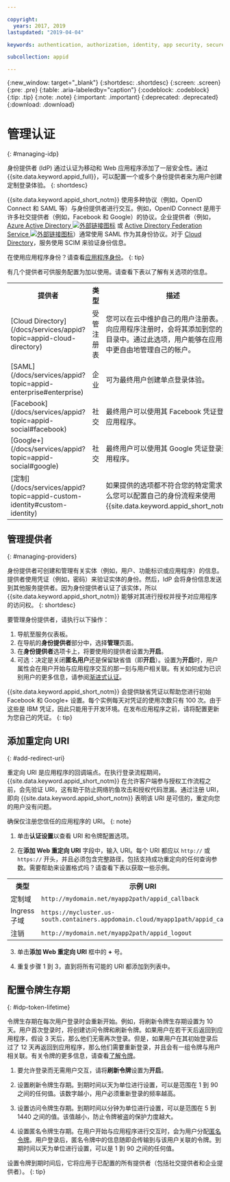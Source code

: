 ```yaml
---

copyright:
  years: 2017, 2019
lastupdated: "2019-04-04"

keywords: authentication, authorization, identity, app security, secure, development, identity provider, tokens, customization, lifetime

subcollection: appid

---
```


{:new_window: target="_blank"}
{:shortdesc: .shortdesc}
{:screen: .screen}
{:pre: .pre}
{:table: .aria-labeledby="caption"}
{:codeblock: .codeblock}
{:tip: .tip}
{:note: .note}
{:important: .important}
{:deprecated: .deprecated}
{:download: .download}


# 管理认证
{: #managing-idp}

身份提供者 (IdP) 通过认证为移动和 Web 应用程序添加了一层安全性。通过 {{site.data.keyword.appid_full}}，可以配置一个或多个身份提供者来为用户创建定制登录体验。
{: shortdesc}


{{site.data.keyword.appid_short_notm}} 使用多种协议（例如，OpenID Connect 和 SAML 等）与身份提供者进行交互。例如，OpenID Connect 是用于许多社交提供者（例如，Facebook 和 Google）的协议。企业提供者（例如，<a href="https://www.ibm.com/blogs/bluemix/2018/03/setting-ibm-cloud-app-id-azure-active-directory/" target="_blank">Azure Active Directory <img src="../../icons/launch-glyph.svg" alt="外部链接图标"></a> 或 <a href="https://www.ibm.com/blogs/bluemix/2018/03/setting-ibm-cloud-app-id-active-directory-federation-service/" target="_blank">Active Directory Federation Service <img src="../../icons/launch-glyph.svg" alt="外部链接图标"></a>）通常使用 SAML 作为其身份协议。对于 [Cloud Directory](/docs/services/appid?topic=appid-cloud-directory)，服务使用 SCIM 来验证身份信息。

在使用应用程序身份？请查看[应用程序身份](/docs/services/appid?topic=appid-app)。
{: tip}

有几个提供者可供服务配置为加以使用。请查看下表以了解有关选项的信息。

<table>
  <tr>
    <th>提供者</th>
    <th>类型</th>
    <th>描述</th>
  </tr>
  <tr>
    <td>[Cloud Directory](/docs/services/appid?topic=appid-cloud-directory)</td>
    <td>受管注册表</td>
    <td>您可以在云中维护自己的用户注册表。用户向应用程序注册时，会将其添加到您的用户目录中。通过此选项，用户能够在应用程序中更自由地管理自己的帐户。</td>
  </tr>
  <tr>
    <td>[SAML](/docs/services/appid?topic=appid-enterprise#enterprise)</td>
    <td>企业</td>
    <td>可为最终用户创建单点登录体验。</td>
  </tr>
  <tr>
    <td>[Facebook](/docs/services/appid?topic=appid-social#facebook)</td>
    <td>社交</td>
    <td>最终用户可以使用其 Facebook 凭证登录到应用程序。</td>
  </tr>
  <tr>
    <td>[Google+](/docs/services/appid?topic=appid-social#google)</td>
    <td>社交</td>
    <td>最终用户可以使用其 Google 凭证登录到应用程序。</td>
  </tr>
  <tr>
    <td>[定制](/docs/services/appid?topic=appid-custom-identity#custom-identity)</td>
    <td> </td>
    <td>如果提供的选项都不符合您的特定需求，那么您可以配置自己的身份流程来使用 {{site.data.keyword.appid_short_notm}}。</td>  
  </tr>
</table>

## 管理提供者
{: #managing-providers}

身份提供者可创建和管理有关实体（例如，用户、功能标识或应用程序）的信息。提供者使用凭证（例如，密码）来验证实体的身份。然后，IdP 会将身份信息发送到其他服务提供者。因为身份提供者认证了该实体，所以 {{site.data.keyword.appid_short_notm}} 能够对其进行授权并授予对应用程序的访问权。
{: shortdesc}

要管理身份提供者，请执行以下操作：

1. 导航至服务仪表板。
2. 在导航的**身份提供者**部分中，选择**管理**页面。
3. 在**身份提供者**选项卡上，将要使用的提供者设置为**开启**。
4. 可选：决定是关闭**匿名用户**还是保留缺省值（即**开启**）。设置为**开启**时，用户属性会在用户开始与应用程序交互的那一刻与用户相关联。有关如何成为已识别用户的更多信息，请参阅[渐进式认证](/docs/services/appid?topic=appid-anonymous#progressive)。

{{site.data.keyword.appid_short_notm}} 会提供缺省凭证以帮助您进行初始 Facebook 和 Google+ 设置。每个实例每天对凭证的使用次数只有 100 次。由于这些是 IBM 凭证，因此只能用于开发环境。在发布应用程序之前，请将配置更新为您自己的凭证。
{: tip}


## 添加重定向 URI
{: #add-redirect-uri}

重定向 URI 是应用程序的回调端点。在执行登录流程期间，{{site.data.keyword.appid_short_notm}} 在允许客户端参与授权工作流程之前，会先验证 URI，这有助于防止网络钓鱼攻击和授权代码泄漏。通过注册 URI，即向 {{site.data.keyword.appid_short_notm}} 表明该 URI 是可信的，重定向您的用户没有问题。

确保仅注册您信任的应用程序的 URI。
{: note}


1. 单击**认证设置**以查看 URI 和令牌配置选项。

2. 在**添加 Web 重定向 URI** 字段中，输入 URI。每个 URI 都应以 `http://` 或 `https://` 开头，并且必须包含完整路径，包括支持成功重定向的任何查询参数。需要帮助来设置格式吗？请查看下表以获取一些示例。

  <table>
    <tr>
      <th>类型</th>
      <th>示例 URI</th>
    </tr>
    <tr>
      <td>定制域</td>
      <td><code>http://mydomain.net/myapp2path/appid_callback</code></td>
    </tr>
    <tr>
      <td>Ingress 子域</td>
      <td><code>https://mycluster.us-south.containers.appdomain.cloud/myapp1path/appid_callback</code></td>
    </tr>
    <tr>
      <td>注销</td>
      <td><code>http://mydomain.net/myapp2path/appid_logout</code></td>
    </tr>  
  </table>

3. 单击**添加 Web 重定向 URI** 框中的 **+** 号。

4. 重复步骤 1 到 3，直到将所有可能的 URI 都添加到列表中。



## 配置令牌生存期
{: #idp-token-lifetime}

令牌生存期在每次用户登录时会重新开始。例如，将刷新令牌生存期设置为 10 天。用户首次登录时，将创建访问令牌和刷新令牌。如果用户在若干天后返回到应用程序，假设 3 天后，那么他们无需再次登录。但是，如果用户在其初始登录后过了 12 天再返回到应用程序，那么他们需要重新登录，并且会有一组令牌与用户相关联。有关令牌的更多信息，请查看[了解令牌](/docs/services/appid?topic=appid-tokens#tokens)。

1. 要允许登录而无需用户交互，请将**刷新令牌**设置为**开启**。

2. 设置刷新令牌生存期。到期时间以天为单位进行设置，可以是范围在 1 到 90 之间的任何值。该数字越小，用户必须重新登录的频率越高。

3. 设置访问令牌生存期。到期时间以分钟为单位进行设置，可以是范围在 5 到 1440 之间的值。该值越小，防止令牌被盗的保护力度越大。

4. 设置匿名令牌生存期。在用户开始与应用程序进行交互时，会为用户分配[匿名令牌](/docs/services/appid?topic=appid-anonymous#progressive)。用户登录后，匿名令牌中的信息随即会传输到与该用户关联的令牌。到期时间以天为单位进行设置，可以是 1 到 90 之间的任何值。


设置令牌到期时间后，它将应用于已配置的所有提供者（包括社交提供者和企业提供者）。
{: tip}
